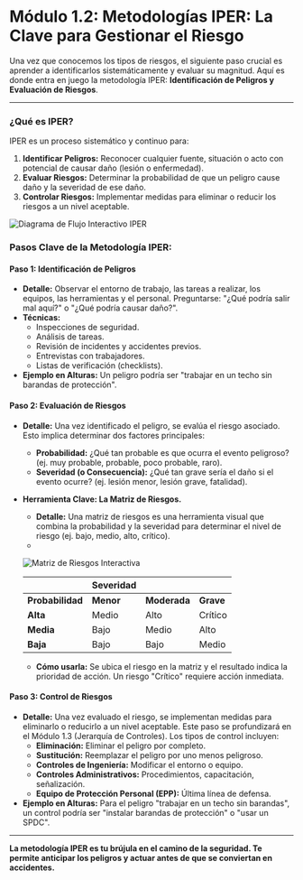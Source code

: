 # Módulo 1.2: Metodologías IPER: La Clave para Gestionar el Riesgo

Una vez que conocemos los tipos de riesgos, el siguiente paso crucial es aprender a identificarlos sistemáticamente y evaluar su magnitud. Aquí es donde entra en juego la metodología IPER: **Identificación de Peligros y Evaluación de Riesgos**.

---

### **¿Qué es IPER?**

IPER es un proceso sistemático y continuo para:

1.  **Identificar Peligros:** Reconocer cualquier fuente, situación o acto con potencial de causar daño (lesión o enfermedad).
2.  **Evaluar Riesgos:** Determinar la probabilidad de que un peligro cause daño y la severidad de ese daño.
3.  **Controlar Riesgos:** Implementar medidas para eliminar o reducir los riesgos a un nivel aceptable.

<!-- Visual Sugerido: Diagrama de Flujo Interactivo IPER que muestre los pasos de IPER (Identificación -> Evaluación -> Control). Al hacer clic en cada paso, se expande una breve explicación. -->
![Diagrama de Flujo Interactivo IPER](placeholder_diagrama_flujo_iper.png)

### **Pasos Clave de la Metodología IPER:**

#### **Paso 1: Identificación de Peligros**

*   **Detalle:** Observar el entorno de trabajo, las tareas a realizar, los equipos, las herramientas y el personal. Preguntarse: "¿Qué podría salir mal aquí?" o "¿Qué podría causar daño?".
*   **Técnicas:**
    *   Inspecciones de seguridad.
    *   Análisis de tareas.
    *   Revisión de incidentes y accidentes previos.
    *   Entrevistas con trabajadores.
    *   Listas de verificación (checklists).
*   **Ejemplo en Alturas:** Un peligro podría ser "trabajar en un techo sin barandas de protección".

#### **Paso 2: Evaluación de Riesgos**

*   **Detalle:** Una vez identificado el peligro, se evalúa el riesgo asociado. Esto implica determinar dos factores principales:
    *   **Probabilidad:** ¿Qué tan probable es que ocurra el evento peligroso? (ej. muy probable, probable, poco probable, raro).
    *   **Severidad (o Consecuencia):** ¿Qué tan grave sería el daño si el evento ocurre? (ej. lesión menor, lesión grave, fatalidad).
*   **Herramienta Clave: La Matriz de Riesgos.**
    *   **Detalle:** Una matriz de riesgos es una herramienta visual que combina la probabilidad y la severidad para determinar el nivel de riesgo (ej. bajo, medio, alto, crítico).
    *   <!-- Visual Sugerido: Matriz de Riesgos Interactiva (ej. 5x5) donde el estudiante pueda "arrastrar y soltar" un riesgo hipotético para ver su nivel de prioridad, o hacer clic en una celda para ver ejemplos de riesgos de ese nivel. -->
    ![Matriz de Riesgos Interactiva](placeholder_matriz_riesgos_interactiva.png)

    | | **Severidad** | | |
    |---|---|---|---|
    | **Probabilidad** | **Menor** | **Moderada** | **Grave** |
    | **Alta** | Medio | Alto | Crítico |
    | **Media** | Bajo | Medio | Alto |
    | **Baja** | Bajo | Bajo | Medio |

    *   **Cómo usarla:** Se ubica el riesgo en la matriz y el resultado indica la prioridad de acción. Un riesgo "Crítico" requiere acción inmediata.

#### **Paso 3: Control de Riesgos**

*   **Detalle:** Una vez evaluado el riesgo, se implementan medidas para eliminarlo o reducirlo a un nivel aceptable. Este paso se profundizará en el Módulo 1.3 (Jerarquía de Controles). Los tipos de control incluyen:
    *   **Eliminación:** Eliminar el peligro por completo.
    *   **Sustitución:** Reemplazar el peligro por uno menos peligroso.
    *   **Controles de Ingeniería:** Modificar el entorno o equipo.
    *   **Controles Administrativos:** Procedimientos, capacitación, señalización.
    *   **Equipo de Protección Personal (EPP):** Última línea de defensa.
*   **Ejemplo en Alturas:** Para el peligro "trabajar en un techo sin barandas", un control podría ser "instalar barandas de protección" o "usar un SPDC".

<!-- Elemento Interactivo Sugerido: Un "Caso Práctico Interactivo" donde se presenta un escenario de trabajo en altura y el estudiante debe identificar peligros, evaluar riesgos y seleccionar los controles adecuados usando la matriz. -->
<InteractiveCaseStudy />

---

**La metodología IPER es tu brújula en el camino de la seguridad. Te permite anticipar los peligros y actuar antes de que se conviertan en accidentes.**
